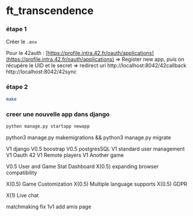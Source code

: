 # ft_transcendence

### étape 1
Créer le `.env`

Pour le 42auth :
[https://profile.intra.42.fr/oauth/applications](https://profile.intra.42.fr/oauth/applications)
=> Register new app, puis on récupère le UID et le secret
=> redirect uri
http://localhost:8042/42callback
http://localhost:8042/42sync

### étape 2
```bash
make
```

### creer une nouvelle app dans django
```bash
python manage.py startapp newapp
```

python3 manage.py makemigrations && python3 manage.py migrate

V1		django
V0.5	boostrap
V0.5	postgresSQL
V1		standard user management
V1		Oauth 42
V1		Remote players
V1		Another game



V0.5	User and Game Stat Dashboard
X(0.5)	expanding browser compatibility


X(0.5)	Game Customization
X(0.5)	Multiple language supports
X(0.5) GDPR

X(1)	Live chat


matchmaking
fix 1v1
add amis page